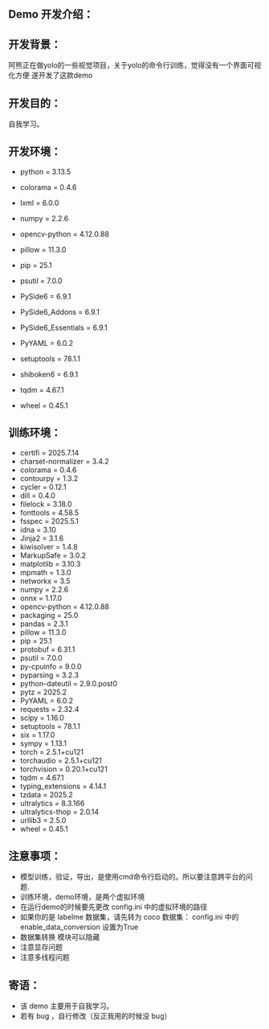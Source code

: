 Demo 开发介绍：
---
## 开发背景：
阿熊正在做yolo的一些视觉项目，关于yolo的命令行训练，觉得没有一个界面可视化方便
遂开发了这款demo

## 开发目的：
自我学习。

## 开发环境：
- python = 3.13.5

- colorama = 0.4.6
- lxml = 6.0.0
- numpy = 2.2.6
- opencv-python = 4.12.0.88
- pillow = 11.3.0
- pip = 25.1
- psutil = 7.0.0
- PySide6 = 6.9.1
- PySide6_Addons = 6.9.1
- PySide6_Essentials = 6.9.1
- PyYAML = 6.0.2
- setuptools = 78.1.1
- shiboken6 = 6.9.1
- tqdm = 4.67.1
- wheel = 0.45.1

## 训练环境：
- certifi = 2025.7.14
- charset-normalizer = 3.4.2
- colorama = 0.4.6
- contourpy = 1.3.2
- cycler = 0.12.1
- dill = 0.4.0
- filelock = 3.18.0
- fonttools = 4.58.5
- fsspec = 2025.5.1
- idna = 3.10
- Jinja2 = 3.1.6
- kiwisolver = 1.4.8
- MarkupSafe = 3.0.2
- matplotlib = 3.10.3
- mpmath = 1.3.0
- networkx = 3.5
- numpy = 2.2.6
- onnx = 1.17.0
- opencv-python = 4.12.0.88
- packaging = 25.0
- pandas = 2.3.1
- pillow = 11.3.0
- pip = 25.1
- protobuf = 6.31.1
- psutil = 7.0.0
- py-cpuinfo = 9.0.0
- pyparsing = 3.2.3
- python-dateutil = 2.9.0.post0
- pytz = 2025.2
- PyYAML = 6.0.2
- requests = 2.32.4
- scipy = 1.16.0
- setuptools = 78.1.1
- six = 1.17.0
- sympy = 1.13.1
- torch = 2.5.1+cu121
- torchaudio = 2.5.1+cu121
- torchvision = 0.20.1+cu121
- tqdm = 4.67.1
- typing_extensions = 4.14.1
- tzdata = 2025.2
- ultralytics = 8.3.166
- ultralytics-thop = 2.0.14
- urllib3 = 2.5.0
- wheel = 0.45.1

## 注意事项：
- 模型训练，验证，导出，是使用cmd命令行启动的。所以要注意跨平台的问题.
- 训练环境，demo环境，是两个虚拟环境
- 在运行demo的时候要先更改 config.ini 中的虚拟环境的路径
- 如果你的是 labelme 数据集，请先转为 coco 数据集： config.ini 中的 enable_data_conversion 设置为True
- 数据集转换 模块可以隐藏
- 注意显存问题
- 注意多线程问题

## 寄语：
- 该 demo 主要用于自我学习。
- 若有 bug ，自行修改（反正我用的时候没 bug）